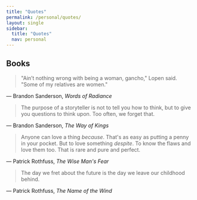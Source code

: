 ```yaml
---
title: "Quotes"
permalink: /personal/quotes/
layout: single
sidebar:
  title: "Quotes"
  nav: personal
---
```


<style>
  blockquote {
    margin-bottom: 0;
  }
</style>

## Books
> "Ain’t nothing wrong with being a woman, gancho," Lopen said. 
> "Some of my relatives are women."

― Brandon Sanderson, *Words of Radiance*

> The purpose of a storyteller is not to tell you how to think, but to give you questions to think upon. 
> Too often, we forget that.

― Brandon Sanderson, *The Way of Kings*

> Anyone can love a thing *because*.
> That's as easy as putting a penny in your pocket.
> But to love something *despite*.
> To know the flaws and love them too.
> That is rare and pure and perfect.

― Patrick Rothfuss, *The Wise Man's Fear*

> The day we fret about the future is the day we leave our childhood behind.

― Patrick Rothfuss, *The Name of the Wind*
